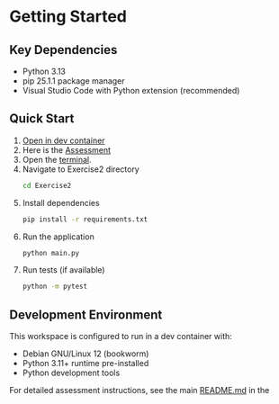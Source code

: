 # Getting Started

## Key Dependencies

- Python 3.13
- pip 25.1.1 package manager
- Visual Studio Code with Python extension (recommended)

## Quick Start

1. [Open in dev container](command:remote-containers.reopenInContainer)
1. Here is the [Assessment](Assessment.md)
1. Open the [terminal](command:workbench.action.terminal.new).
1. Navigate to Exercise2 directory
   ```bash
   cd Exercise2
   ```
1. Install dependencies
   ```bash
   pip install -r requirements.txt
   ```
1. Run the application
   ```bash
   python main.py
   ```
1. Run tests (if available)
   ```bash
   python -m pytest
   ```

## Development Environment

This workspace is configured to run in a dev container with:
- Debian GNU/Linux 12 (bookworm)
- Python 3.11+ runtime pre-installed
- Python development tools

For detailed assessment instructions, see the main [README.md](../README.md)
in the
